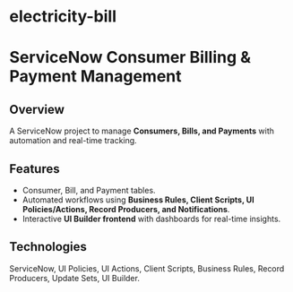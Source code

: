 # electricity-bill
# ServiceNow Consumer Billing & Payment Management

##  Overview
A ServiceNow project to manage **Consumers, Bills, and Payments** with automation and real-time tracking.

##  Features
- Consumer, Bill, and Payment tables.  
- Automated workflows using **Business Rules, Client Scripts, UI Policies/Actions, Record Producers, and Notifications**.  
- Interactive **UI Builder frontend** with dashboards for real-time insights.  

##  Technologies
ServiceNow, UI Policies, UI Actions, Client Scripts, Business Rules, Record Producers, Update Sets, UI Builder.  
